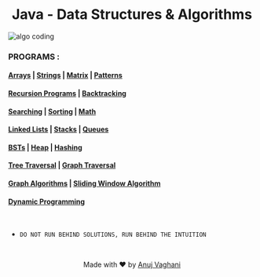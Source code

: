 <h1 align="center"> Java - Data Structures & Algorithms </h1>

![algo coding](https://user-images.githubusercontent.com/2780145/109364614-2f206d00-78b5-11eb-8752-e28a8cf67f16.png)

### PROGRAMS :

#### [Arrays](https://github.com/anujvaghani0/DSA-Java/tree/master/src/Arrays) | [Strings](https://github.com/anujvaghani0/DSA-Java/tree/master/src/Strings) | [Matrix](https://github.com/anujvaghani0/DSA-Java/tree/master/src/Matrix) | [Patterns](https://github.com/anujvaghani0/DSA-Java/tree/master/src/Patterns) 

#### [Recursion Programs](https://github.com/anujvaghani0/DSA-Java/tree/master/src/Recursion) | [Backtracking](https://github.com/anujvaghani0/DSA-Java/tree/master/src/Backtracking)

#### [Searching](https://github.com/anujvaghani0/DSA-Java/tree/master/src/Searching) | [Sorting](https://github.com/anujvaghani0/DSA-Java/tree/master/src/sorting) | [Math](https://github.com/anujvaghani0/DSA-Java/tree/master/src/Math)

#### [Linked Lists](https://github.com/anujvaghani0/DSA-Java/tree/master/src/LinkedList) | [Stacks](https://github.com/anujvaghani0/DSA-Java/tree/master/src/Stacks) | [Queues](java_datastructures_algorithms/queues) 

#### [BSTs](java_datastructures_algorithms/bst) | [Heap](java_datastructures_algorithms/heap) | [Hashing](java_datastructures_algorithms/hashing) 

#### [Tree Traversal](java_datastructures_algorithms/tree_traversal) | [Graph Traversal](java_datastructures_algorithms/graph_traversal)

#### [Graph Algorithms](https://github.com/anujvaghani0/DSA-Java/tree/master/src/GreedyAlgorithm) | [Sliding Window Algorithm](https://github.com/anujvaghani0/DSA-Java/tree/master/src/SlidingWindowAlgo)

#### [Dynamic Programming](https://github.com/anujvaghani0/DSA-Java/tree/master/src/DynamicProgramming)
<br>

- ` DO NOT RUN BEHIND SOLUTIONS, RUN BEHIND THE INTUITION `


<br>
<p align="center">
  Made with ❤️ by <a href="https://github.com/anujvaghani0">Anuj Vaghani</a>
</p>
